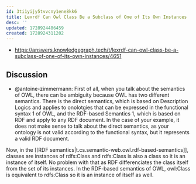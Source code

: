 ```yaml
---
id: 3ti1yijy5tvvcny1ene8kk6
title: Lexrdf Can Owl Class Be a Subclass of One of Its Own Instances
desc: ''
updated: 1728924486459
created: 1728924311202
---
```


- https://answers.knowledgegraph.tech/t/lexrdf-can-owl-class-be-a-subclass-of-one-of-its-own-instances/4651

## Discussion

- @antoine-zimmermann: First of all, when you talk about the semantics of OWL, there can be ambiguity because OWL has two different semantics. There is the direct semantics, which is based on Description Logics and applies to onolotgies that can be expressed in the functional syntax 1 of OWL, and the RDF-based Semantics 1, which is based on RDF and apply to any RDF document. In the case of your example, it does not make sense to talk about the direct semantics, as your ontology is not valid according to the functional syntax, but it represents a valid RDF document.

Now, in the [[RDF semantics|t.cs.semantic-web.owl.rdf-based-semantics]], classes are instances of rdfs:Class and rdfs:Class is also a class so it is an instance of itself. No problem with that as RDF differenciates the class itself from the set of its instances. In the RDF-based semantics of OWL, owl:Class is equivalent to rdfs:Class so it is an instance of itself as well.
